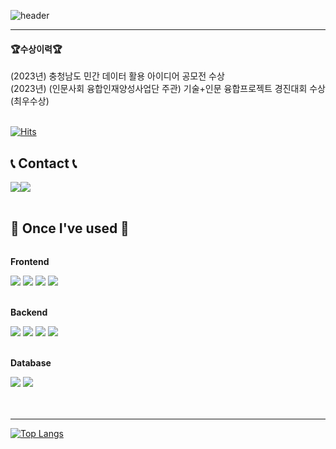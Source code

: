 ![header](https://capsule-render.vercel.app/api?type=waving&color=6994CDEE&height=100&section=header&text=Welcome%20to%20InMerchant's%20GitHub%20👋&animation=twinkling&&fontSize=45&fontAlignY=80)

---
<h4>🏆수상이력🏆</h4>
<div>(2023년) 충청남도 민간 데이터 활용 아이디어 공모전 수상</div>
<div>(2023년) (인문사회 융합인재양성사업단 주관) 기술+인문 융합프로젝트 경진대회 수상 (최우수상)</div>
<br>

[![Hits](https://hits.seeyoufarm.com/api/count/incr/badge.svg?url=https%3A%2F%2Fgithub.com%2FInMerchant&count_bg=%231FCC63&title_bg=%23555555&icon=github.svg&icon_color=%23FFFFFF&title=GITHUB&edge_flat=true)](https://hits.seeyoufarm.com)

## 📞 Contact 📞
<div style="display:flex; flex-direction:row;">
    <a href="mailto:advance7749@naver.com">
        <img src="https://img.shields.io/badge/Naver-2DB400?style=for-the-badge&logo=Naver&logoColor=white"> 
    </a>
    <a href="https://open.kakao.com/o/sYSsdKYf">
        <img src="https://img.shields.io/badge/KakaoTalk-FFCD00?style=for-the-badge&logoColor=black&logo=KakaoTalk"> 
    </a>
</div><br>

## 🔨 Once I've used 🔨
<div style="display:flex; flex-direction:column; align-items:flex-start;">
    <!-- Frontend -->
    <p><strong>Frontend</strong></p>
    <div>
        <img src="https://img.shields.io/badge/html5-E34F26?style=for-the-badge&logo=html5&logoColor=white"> 
        <img src="https://img.shields.io/badge/css-1572B6?style=for-the-badge&logo=css3&logoColor=white"> 
        <img src="https://img.shields.io/badge/bootstrap-7952B3?style=for-the-badge&logo=bootstrap&logoColor=white">
        <img src="https://img.shields.io/badge/javascript-F7DF1E?style=for-the-badge&logo=javascript&logoColor=black"> 
    </div>
    <br>
    <!-- Backend -->
    <p><strong>Backend</strong></p>
    <div>
        <img src="https://img.shields.io/badge/Java-007396?style=for-the-badge&logo=Java&logoColor=white">
        <img src="https://img.shields.io/badge/javascript-F7DF1E?style=for-the-badge&logo=javascript&logoColor=black"> 
        <img src="https://img.shields.io/badge/python-3776AB?style=for-the-badge&logo=python&logoColor=white"> 
        <img src="https://img.shields.io/badge/C++00599C?style=for-the-badge&logo=C++&logoColor=white">
    </div>
    <br>
    <!-- Database -->
    <p><strong>Database</strong></p>
    <div>
        <img src="https://img.shields.io/badge/mysql-4479A1?style=for-the-badge&logo=mysql&logoColor=white"> 
        <img src="https://img.shields.io/badge/firebase-FFCA28?style=for-the-badge&logo=firebase&logoColor=white">
    </div>
    <br>
    <!-- Server -->
    <!-- Development Tools -->
    <!-- Framework -->
    <!-- Version Control -->
    <br>
</div>

---

[![Top Langs](https://github-readme-stats.vercel.app/api/top-langs/?username=InMerchant&layout=compact)](https://github.com/InMerchant/github-readme-stats)
